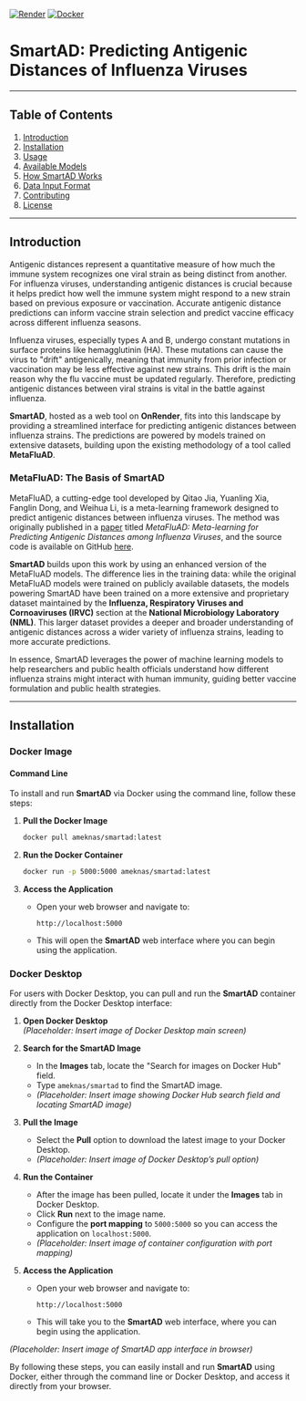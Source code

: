 [![Render](https://img.shields.io/badge/OnRender-Deployed-9b59b6?logo=cloud&logoColor=white)](https://smartad-latest.onrender.com)
[![Docker](https://img.shields.io/badge/Docker-Pull%20Image-1abc9c?logo=docker&logoColor=white)](https://hub.docker.com/r/ameknas/smartad)

# SmartAD: Predicting Antigenic Distances of Influenza Viruses

---

## Table of Contents
1. [Introduction](#introduction)
2. [Installation](#installation)
3. [Usage](#usage)
4. [Available Models](#available-models)
5. [How SmartAD Works](#how-smartad-works)
6. [Data Input Format](#data-input-format)
7. [Contributing](#contributing)
8. [License](#license)

---

## Introduction

Antigenic distances represent a quantitative measure of how much the immune system recognizes one viral strain as being distinct from another. For influenza viruses, understanding antigenic distances is crucial because it helps predict how well the immune system might respond to a new strain based on previous exposure or vaccination. Accurate antigenic distance predictions can inform vaccine strain selection and predict vaccine efficacy across different influenza seasons.

Influenza viruses, especially types A and B, undergo constant mutations in surface proteins like hemagglutinin (HA). These mutations can cause the virus to "drift" antigenically, meaning that immunity from prior infection or vaccination may be less effective against new strains. This drift is the main reason why the flu vaccine must be updated regularly. Therefore, predicting antigenic distances between viral strains is vital in the battle against influenza.

**SmartAD**, hosted as a web tool on **OnRender**, fits into this landscape by providing a streamlined interface for predicting antigenic distances between influenza strains. The predictions are powered by models trained on extensive datasets, building upon the existing methodology of a tool called **MetaFluAD**.

### MetaFluAD: The Basis of SmartAD

MetaFluAD, a cutting-edge tool developed by Qitao Jia, Yuanling Xia, Fanglin Dong, and Weihua Li, is a meta-learning framework designed to predict antigenic distances between influenza viruses. The method was originally published in a [paper](https://academic.oup.com/bib/article/25/5/bbae395/7731492) titled *MetaFluAD: Meta-learning for Predicting Antigenic Distances among Influenza Viruses*, and the source code is available on GitHub [here](https://github.com/kpollop/metafluad).

**SmartAD** builds upon this work by using an enhanced version of the MetaFluAD models. The difference lies in the training data: while the original MetaFluAD models were trained on publicly available datasets, the models powering SmartAD have been trained on a more extensive and proprietary dataset maintained by the **Influenza, Respiratory Viruses and Cornoaviruses (IRVC)** section at the **National Microbiology Laboratory (NML)**. This larger dataset provides a deeper and broader understanding of antigenic distances across a wider variety of influenza strains, leading to more accurate predictions.

In essence, SmartAD leverages the power of machine learning models to help researchers and public health officials understand how different influenza strains might interact with human immunity, guiding better vaccine formulation and public health strategies.

---

## Installation

### Docker Image

#### Command Line

To install and run **SmartAD** via Docker using the command line, follow these steps:

1. **Pull the Docker Image**
   ```bash
   docker pull ameknas/smartad:latest
   ```
   
2. **Run the Docker Container**
   ```bash
   docker run -p 5000:5000 ameknas/smartad:latest
   ```
   
3. **Access the Application**
   - Open your web browser and navigate to:
     ```
     http://localhost:5000
     ```
   - This will open the **SmartAD** web interface where you can begin using the application.

### Docker Desktop

For users with Docker Desktop, you can pull and run the **SmartAD** container directly from the Docker Desktop interface:

1. **Open Docker Desktop**  
   *(Placeholder: Insert image of Docker Desktop main screen)*

2. **Search for the SmartAD Image**
   - In the **Images** tab, locate the "Search for images on Docker Hub" field.
   - Type `ameknas/smartad` to find the SmartAD image.
   - *(Placeholder: Insert image showing Docker Hub search field and locating SmartAD image)*

3. **Pull the Image**
   - Select the **Pull** option to download the latest image to your Docker Desktop.
   - *(Placeholder: Insert image of Docker Desktop’s pull option)*

4. **Run the Container**
   - After the image has been pulled, locate it under the **Images** tab in Docker Desktop.
   - Click **Run** next to the image name.
   - Configure the **port mapping** to `5000:5000` so you can access the application on `localhost:5000`.
   - *(Placeholder: Insert image of container configuration with port mapping)*

5. **Access the Application**
   - Open your web browser and navigate to:
     ```
     http://localhost:5000
     ```
   - This will take you to the **SmartAD** web interface, where you can begin using the application.

*(Placeholder: Insert image of SmartAD app interface in browser)*

By following these steps, you can easily install and run **SmartAD** using Docker, either through the command line or Docker Desktop, and access it directly from your browser.
